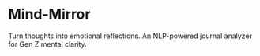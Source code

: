 # Mind-Mirror
Turn thoughts into emotional reflections. An NLP-powered journal analyzer for Gen Z mental clarity.
